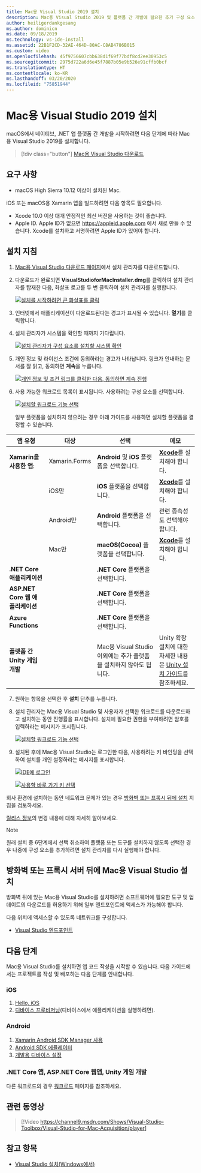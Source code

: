```yaml
---
title: Mac용 Visual Studio 2019 설치
description: Mac용 Visual Studio 2019 및 플랫폼 간 개발에 필요한 추가 구성 요소를 설치하는 방법에 대한 지침입니다.
author: heiligerdankgesang
ms.author: dominicn
ms.date: 09/18/2019
ms.technology: vs-ide-install
ms.assetid: 22B1F2CD-32AE-464D-80AC-C8AB4786B015
ms.custom: video
ms.openlocfilehash: 45f9756607cbb638d1f69f77bdf8cd2ee30953c5
ms.sourcegitcommit: 2975d722a6d6e45f7887b05e9b526e91cffb0bcf
ms.translationtype: HT
ms.contentlocale: ko-KR
ms.lasthandoff: 03/20/2020
ms.locfileid: "75851944"
---
```

# <a name="install-visual-studio-2019-for-mac"></a>Mac용 Visual Studio 2019 설치

macOS에서 네이티브, .NET 앱 플랫폼 간 개발을 시작하려면 다음 단계에 따라 Mac 용 Visual Studio 2019를 설치합니다.

 > [!div class="button"]
 > [Mac용 Visual Studio 다운로드](https://visualstudio.microsoft.com/vs/mac/)

## <a name="requirements"></a>요구 사항

- macOS High Sierra 10.12 이상이 설치된 Mac.

iOS 또는 macOS용 Xamarin 앱을 빌드하려면 다음 항목도 필요합니다.

- Xcode 10.0 이상 대개 안정적인 최신 버전을 사용하는 것이 좋습니다.
- Apple ID. Apple ID가 없으면 https://appleid.apple.com 에서 새로 만들 수 있습니다. Xcode를 설치하고 서명하려면 Apple ID가 있어야 합니다.

## <a name="installation-instructions"></a>설치 지침

1. [Mac용 Visual Studio 다운로드 페이지](https://visualstudio.microsoft.com/vs/mac/)에서 설치 관리자를 다운로드합니다.
2. 다운로드가 완료되면 **VisualStudioforMacInstaller.dmg**를 클릭하여 설치 관리자를 탑재한 다음, 화살표 로고를 두 번 클릭하여 설치 관리자를 실행합니다.

    [![설치를 시작하려면 큰 화살표를 클릭](media/install-installer-sml.png)](media/install-installer.png#lightbox)

3. 인터넷에서 애플리케이션이 다운로드된다는 경고가 표시될 수 있습니다. **열기**를 클릭합니다.
4. 설치 관리자가 시스템을 확인할 때까지 기다립니다.

    [![설치 관리자가 구성 요소를 설치할 시스템 확인](media/install-checking-sml.png)](media/install-checking.png#lightbox)

5. 개인 정보 및 라이선스 조건에 동의하라는 경고가 나타납니다. 링크가 안내하는 문서를 잘 읽고, 동의하면 **계속**을 누릅니다.

    [![개인 정보 및 조건 링크를 클릭한 다음, 동의하면 계속 진행](media/install-privacy.png)](media/install-privacy.png#lightbox)

6. 사용 가능한 워크로드 목록이 표시됩니다. 사용하려는 구성 요소를 선택합니다.

    [![설치할 워크로드 기능 선택](media/install-selection.png)](media/install-selection.png#lightbox)

   일부 플랫폼을 설치하지 않으려는 경우 아래 가이드를 사용하면 설치할 플랫폼을 결정할 수 있습니다.


|앱 유형  |대상  |선택  |메모  |
|---------|---------|---------|---------|
|**Xamarin을 사용한 앱**:| Xamarin.Forms|**Android** 및 **iOS** 플랫폼을 선택합니다. |[**Xcode**](https://developer.apple.com/xcode/)를 설치해야 합니다. |
||iOS만|**iOS** 플랫폼을 선택합니다.|[**Xcode**](https://developer.apple.com/xcode/)를 설치해야 합니다.|
||Android만|**Android** 플랫폼을 선택합니다.|관련 종속성도 선택해야 합니다.|
||Mac만|**macOS(Cocoa)** 플랫폼을 선택합니다.|[**Xcode**](https://developer.apple.com/xcode/)를 설치해야 합니다.|
|**.NET Core 애플리케이션**|         |**.NET Core** 플랫폼을 선택합니다.|         |
|**ASP.NET Core 웹 애플리케이션**|         |**.NET Core** 플랫폼을 선택합니다.|         |
|**Azure Functions**|         |**.NET Core** 플랫폼을 선택합니다.|         |
|**플랫폼 간 Unity 게임 개발**|         |Mac용 Visual Studio 이외에는 추가 플랫폼을 설치하지 않아도 됩니다.| Unity 확장 설치에 대한 자세한 내용은 [Unity 설치 가이드](/visualstudio/mac/setup-vsmac-tools-unity)를 참조하세요.|


7. 원하는 항목을 선택한 후 **설치** 단추를 누릅니다.
8. 설치 관리자는 Mac용 Visual Studio 및 사용자가 선택한 워크로드를 다운로드하고 설치하는 동안 진행률을 표시합니다. 설치에 필요한 권한을 부여하려면 암호를 입력하라는 메시지가 표시됩니다.

    [![설치할 워크로드 기능 선택](media/installation-progress.png)](media/installation-progress.png#lightbox)

9. 설치된 후에 Mac용 Visual Studio는 로그인한 다음, 사용하려는 키 바인딩을 선택하여 설치를 개인 설정하라는 메시지를 표시합니다.

    [![IDE에 로그인](media/ide-tour-2019-start-signin.png)](media/ide-tour-2019-start-signin.png#lightbox)

    [![사용할 바로 가기 키 선택](media/ide-tour-2019-keyboard-shortcut.png)](media/ide-tour-2019-keyboard-shortcut.png#lightbox)

회사 환경에 설치하는 동안 네트워크 문제가 있는 경우 [방화벽 또는 프록시 뒤에 설치](/visualstudio/mac/installation#install-visual-studio-for-mac-behind-a-firewall-or-proxy-server) 지침을 검토하세요.

[릴리스 정보](/visualstudio/releasenotes/vs2019-mac-relnotes)의 변경 내용에 대해 자세히 알아보세요.

> [!NOTE]
> 원래 설치 중 6단계에서 선택 취소하여 플랫폼 또는 도구를 설치하지 않도록 선택한 경우 나중에 구성 요소를 추가하려면 설치 관리자를 다시 실행해야 합니다.

## <a name="install-visual-studio-for-mac-behind-a-firewall-or-proxy-server"></a>방화벽 또는 프록시 서버 뒤에 Mac용 Visual Studio 설치

방화벽 뒤에 있는 Mac용 Visual Studio를 설치하려면 소프트웨어에 필요한 도구 및 업데이트의 다운로드를 허용하기 위해 일부 엔드포인트에 액세스가 가능해야 합니다.

다음 위치에 액세스할 수 있도록 네트워크를 구성합니다.

- [Visual Studio 엔드포인트](/visualstudio/mac/install-behind-a-firewall-or-proxy-server)

## <a name="next-steps"></a>다음 단계

Mac용 Visual Studio를 설치하면 앱 코드 작성을 시작할 수 있습니다. 다음 가이드에서는 프로젝트를 작성 및 배포하는 다음 단계를 안내합니다.

### <a name="ios"></a>iOS

1. [Hello, iOS](https://developer.xamarin.com/guides/ios/getting_started/hello,_iOS/)
2. [디바이스 프로비저닝](https://developer.xamarin.com/guides/ios/getting_started/installation/device_provisioning)(디바이스에서 애플리케이션을 실행하려면).

### <a name="android"></a>Android

1. [Xamarin Android SDK Manager 사용](https://developer.xamarin.com/guides/android/getting_started/installation/android-sdk/?ide=xs)
2. [Android SDK 에뮬레이터](https://developer.xamarin.com/guides/android/getting_started/installation/android-emulator/)
4. [개발용 디바이스 설정](https://developer.xamarin.com/guides/android/getting_started/installation/set_up_device_for_development/)

### <a name="net-core-apps-aspnet-core-web-apps-unity-game-development"></a>.NET Core 앱, ASP.NET Core 웹앱, Unity 게임 개발

다른 워크로드의 경우 [워크로드](workloads.md) 페이지를 참조하세요.

## <a name="related-video"></a>관련 동영상

> [!Video https://channel9.msdn.com/Shows/Visual-Studio-Toolbox/Visual-Studio-for-Mac-Acquisition/player]

## <a name="see-also"></a>참고 항목

- [Visual Studio 설치(Windows에서)](/visualstudio/install/install-visual-studio)
